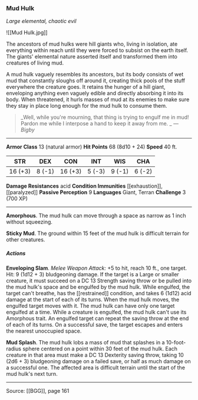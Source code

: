 ### Mud Hulk
_Large elemental, chaotic evil_

![[Mud Hulk.jpg]]

The ancestors of mud hulks were hill giants who, living in isolation, ate everything within reach until they were forced to subsist on the earth itself. The giants' elemental nature asserted itself and transformed them into creatures of living mud.

A mud hulk vaguely resembles its ancestors, but its body consists of wet mud that constantly sloughs off around it, creating thick pools of the stuff everywhere the creature goes. It retains the hunger of a hill giant, enveloping anything even vaguely edible and directly absorbing it into its body. When threatened, it hurls masses of mud at its enemies to make sure they stay in place long enough for the mud hulk to consume them.

> _Well, while you're mourning, that thing is trying to engulf me in mud! Pardon me while I interpose a hand to keep it away from me.
_
> _—Bigby_




---

**Armor Class** 13 (natural armor)
**Hit Points** 68 (8d10 + 24)
**Speed** 40 ft.

| STR     | DEX     | CON     | INT     | WIS     | CHA     |
|---------|---------|---------|---------|---------|---------|
| 16 (+3) | 8 (-1) | 16 (+3) | 5 (-3) | 9 (-1) | 6 (-2) |

**Damage Resistances** acid
**Condition Immunities** [[exhaustion]], [[paralyzed]]
**Passive Perception** 9
**Languages** Giant, Terran
**Challenge** 3 (700 XP)

---

**Amorphous**. The mud hulk can move through a space as narrow as 1 inch without squeezing.

**Sticky Mud**. The ground within 15 feet of the mud hulk is difficult terrain for other creatures.

##### Actions
**Enveloping Slam**. _Melee Weapon Attack:_ +5 to hit, reach 10 ft., one target. Hit: 9 (1d12 + 3) bludgeoning damage. If the target is a Large or smaller creature, it must succeed on a DC 13 Strength saving throw or be pulled into the mud hulk's space and be engulfed by the mud hulk. While engulfed, the target can't breathe, has the [[restrained]] condition, and takes 6 (1d12) acid damage at the start of each of its turns. When the mud hulk moves, the engulfed target moves with it. The mud hulk can have only one target engulfed at a time. While a creature is engulfed, the mud hulk can't use its Amorphous trait. An engulfed target can repeat the saving throw at the end of each of its turns. On a successful save, the target escapes and enters the nearest unoccupied space.

**Mud Splash**. The mud hulk lobs a mass of mud that splashes in a 10-foot-radius sphere centered on a point within 30 feet of the mud hulk. Each creature in that area must make a DC 13 Dexterity saving throw, taking 10 (2d6 + 3) bludgeoning damage on a failed save, or half as much damage on a successful one. The affected area is difficult terrain until the start of the mud hulk's next turn.


---

Source: [[BGG]], page 161
